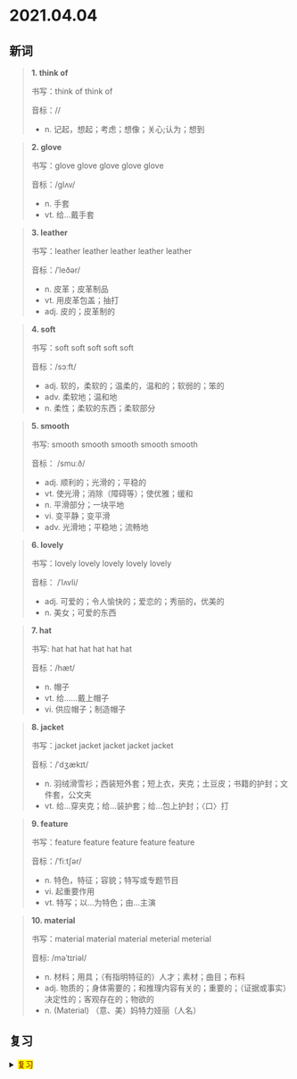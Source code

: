 # 2021.04.04

## 新词


> **1. think of**
>
> 书写：think of think of
>
> 音标：//
>
> - n. 记起，想起；考虑；想像；关心;认为；想到


> **2. glove**
>
> 书写：glove glove glove glove glove
>
> 音标：/ɡlʌv/
>
> - n. 手套
> - vt. 给…戴手套

> **3. leather**
>
> 书写：leather leather leather leather leather
>
> 音标：/ˈleðər/
>
> - n. 皮革；皮革制品
> - vt. 用皮革包盖；抽打
> - adj. 皮的；皮革制的

> **4. soft**
>
> 书写：soft soft soft soft soft
>
> 音标：/sɔːft/
>
> - adj. 软的，柔软的；温柔的，温和的；软弱的；笨的
> - adv. 柔软地；温和地
> - n. 柔性；柔软的东西；柔软部分


> **5. smooth**
>
> 书写: smooth smooth smooth smooth smooth
>
> 音标： /smuːð/
>
> - adj. 顺利的；光滑的；平稳的
> - vt. 使光滑；消除（障碍等）；使优雅；缓和
> - n. 平滑部分；一块平地
> - vi. 变平静；变平滑
> - adv. 光滑地；平稳地；流畅地



> **6. lovely**
>
> 书写：lovely lovely lovely lovely lovely
>
> 音标： /ˈlʌvli/
>
> - adj. 可爱的；令人愉快的；爱恋的；秀丽的，优美的
> - n. 美女；可爱的东西



> **7. hat**
>
> 书写: hat hat hat hat hat hat
>
> 音标：/hæt/
>
> - n. 帽子
> - vt. 给……戴上帽子
> - vi. 供应帽子；制造帽子



> **8. jacket**
>
> 书写：jacket jacket jacket jacket jacket
>
> 音标：/ˈdʒækɪt/
>
> - n. 羽绒滑雪衫；西装短外套；短上衣，夹克；土豆皮；书籍的护封；文件套，公文夹
> - vt. 给…穿夹克；给…装护套；给…包上护封；〈口〉打


> **9. feature**
>
> 书写：feature feature feature feature feature
>
> 音标：/ˈfiːtʃər/
> 
> - n. 特色，特征；容貌；特写或专题节目
> - vi. 起重要作用
> - vt. 特写；以…为特色；由…主演


> **10. material**
> 
> 书写：material material  material meterial meterial
>
> 音标: /məˈtɪriəl/
>
> - n. 材料；用具；（有指明特征的）人才；素材；曲目；布料
> - adj. 物质的；身体需要的；和推理内容有关的；重要的；（证据或事实）决定性的；客观存在的；物欲的
> - n. (Material) （意、美）妈特力娅丽（人名）

## 复习

<details> 
  <summary><mark><font color=darkred>复习</font></mark></summary>
  <br/>jeans jeans 牛仔裤；
  <br/>a piece of 一张；一块；一只；
  <br/>ghost ghost 幽灵；鬼；鬼魂；一点；
  <br/>fit for 适宜的；确当的；适合的；
  <br/>smart smart 聪明的；敏捷的；巧妙的；
  <br/>scarf scarf 头巾；围巾；披巾；
  <br/>bored bored 烦闷的；厌烦的；感到厌倦的；
  <br/>popular popular 流行的；当红的；受欢迎的；
  <br/>wait for 等候；等待；
  <br/>plan plan 计划；想法；打算；方案；
  <br/>purple purple 紫色的；紫色；帝皇的；
  <br/>just a minute 且慢；稍等；
  <br/>ground floor 底层；基层；第一层
  <br/>think about 考虑；思考；回想；想起；
  <br/>write to 写信于
  <br/>silk silk 丝绸；丝织物；丝线；
  <br/>meal meal 一顿饭；吃饭；
  <br/>fashion fashion 时兴；流行；
  <br/>be made of 由...制成的；
  <br/>look for 寻找；寻求；找来；期待；
  <br/>swimming pool swimming pool 游泳池；游泳馆；游泳场；
  <br/>boot boot 靴子；行李箱；猛踢
  <br/>lady lady 女士；小姐；淑女；夫人；
  <br/>treat treat 款待；乐事；乐趣；
  <br/>modern modern 现代的；近代的；时髦的
  <br/>wool wool 羊毛；羊毛织物；毛料；
  <br/>snack snack 零食；小吃；吃快餐；点心；
  <br/>whole whole 全部的；整体的；完全的；所有的；
  <br/>lie lie 躺；平卧；位于；撒谎；谎言；
  <br/>you're welcome 不客气；不用谢；
</details>  
